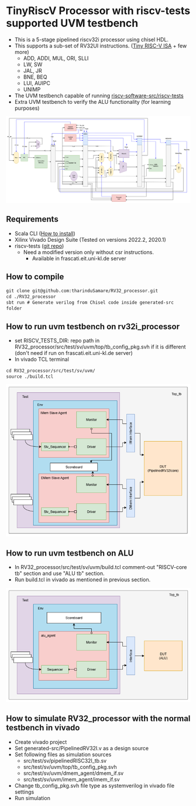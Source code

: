 # TinyRiscV Processor with riscv-tests supported UVM testbench

- This is a 5-stage pipelined riscv32i processor using chisel HDL.
- This supports a sub-set of RV32UI instructions. ([Tiny RISC-V ISA](https://www.csl.cornell.edu/courses/ece6745/handouts/ece6745-tinyrv-isa.txt) + few more)
  - ADD, ADDI, MUL, ORI, SLLI
  - LW, SW
  - JAL, JR
  - BNE, BEQ
  - LUI, AUIPC
  - UNIMP
- The UVM testbench capable of running [riscv-software-src/riscv-tests](https://github.com/riscv-software-src/riscv-tests)
- Extra UVM testbench to verify the ALU functionality (for learning purposes)

![Processor architecture](images/processor_architecture.png)

## Requirements
- Scala CLI ([How to install](https://www.chisel-lang.org/docs/installation))
- Xilinx Vivado Design Suite (Tested on versions 2022.2, 2020.1)
- riscv-tests ([git repo](https://github.com/riscv-software-src/riscv-tests))
  - Need a modified version only without csr instructions.
    - Available in frascati.eit.uni-kl.de server

## How to compile
```
git clone git@github.com:tharinduSamare/RV32_processor.git
cd ./RV32_processor
sbt run # Generate verilog from Chisel code inside generated-src folder
```

## How to run uvm testbench on rv32i_processor

- set RISCV_TESTS_DIR: repo path in RV32_processor/src/test/sv/uvm/top/tb_config_pkg.svh if it is different (don't need if run on frascati.eit.uni-kl.de server)
- In vivado TCL terminal
```
cd RV32_processor/src/test/sv/uvm/
source ./build.tcl
```
![Processor UVM testbench](images/rv32core_uvm_tb.png)

## How to run uvm testbench on ALU
- In RV32_processor/src/test/sv/uvm/build.tcl comment-out "RISCV-core tb" section and use "ALU tb" section.
- Run build.tcl in vivado as mentioned in previous section.

![ALU UVM testbench](images/alu_uvm_tb.png)

## How to simulate RV32_processor with the normal testbench in vivado
- Create vivado project
- Set generated-src/PipelinedRV32I.v as a design source
- Set following files as simulation sources
  - src/test/sv/pipelinedRISC32I_tb.sv
  - src/test/sv/uvm/top/tb_config_pkg.svh
  - src/test/sv/uvm/dmem_agent/dmem_if.sv
  - src/test/sv/uvm/imem_agent/imem_if.sv
- Change tb_config_pkg.svh file type as systemverilog in vivado file settings
- Run simulation

